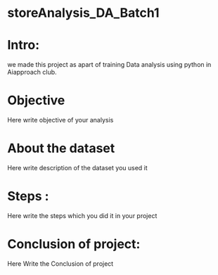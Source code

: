 # storeAnalysis_DA_Batch1
# Intro:
we made this project as apart of training Data analysis using python in Aiapproach club.
# Objective
Here write objective of your analysis
# About the dataset
Here write description of the dataset you used it
# Steps :
Here write the steps which you did it in your project
# Conclusion of project:
Here Write the Conclusion of project
